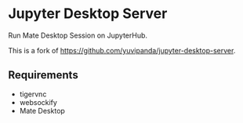 # Jupyter Desktop Server

Run Mate Desktop Session on JupyterHub.

This is a fork of https://github.com/yuvipanda/jupyter-desktop-server.

## Requirements

- tigervnc
- websockify
- Mate Desktop